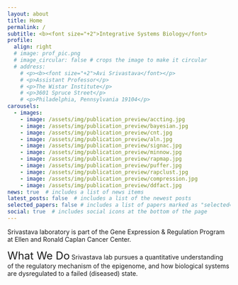 ```yaml
---
layout: about
title: Home
permalink: /
subtitle: <b><font size="+2">Integrative Systems Biology</font>
profile:
  align: right
  # image: prof_pic.png
  # image_circular: false # crops the image to make it circular
  # address:
    # <p><b><font size="+2">Avi Srivastava</font></p>
    # <p>Assistant Professor</p>
    # <p>The Wistar Institute</p>
    # <p>3601 Spruce Street</p>
    # <p>Philadelphia, Pennsylvania 19104</p>
carousels:
  - images: 
    - image: /assets/img/publication_preview/accting.jpg
    - image: /assets/img/publication_preview/bayesian.jpg
    - image: /assets/img/publication_preview/cnt.jpg
    - image: /assets/img/publication_preview/aln.jpg
    - image: /assets/img/publication_preview/signac.jpg
    - image: /assets/img/publication_preview/minnow.jpg
    - image: /assets/img/publication_preview/rapmap.jpg
    - image: /assets/img/publication_preview/puffer.jpg
    - image: /assets/img/publication_preview/rapclust.jpg
    - image: /assets/img/publication_preview/compression.jpg
    - image: /assets/img/publication_preview/ddfact.jpg
news: true  # includes a list of news items
latest_posts: false  # includes a list of the newest posts
selected_papers: false # includes a list of papers marked as "selected={true}"
social: true  # includes social icons at the bottom of the page
---
```


Srivastava laboratory is part of the Gene Expression & Regulation Program at Ellen and Ronald Caplan Cancer Center.

<font size="+2">What We Do</font>
Srivastava lab pursues a quantitative understanding of the regulatory mechanism of the epigenome, and how biological systems are dysregulated to a failed (diseased) state.

<!-- Before joining Wistar, he was a postdoctoral researcher working with professor Rahul Satija in the Department of Biology at New York University and New York genome Center. He obtained Ph.D. in Computer Science at Stony Brook University, New York, advised by professor Rob Patro. -->

